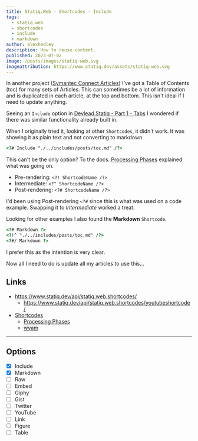 ```yaml
---
title: Statiq.Web - Shortcodes - Include
tags:
  - statiq.web
  - shortcodes
  - include
  - markdown
author: alexhedley
description: How to reuse content.
published: 2023-07-02
image: /posts/images/statiq-web.svg
imageattribution: https://www.statiq.dev/assets/statiq-web.svg
---
```


<?! Raw ?><?# Raw ?>

In another project ([Symantec Connect Articles](https://alexhedley.com/symantec-connect-articles/)) I've got a Table of Contents (toc) for many sets of Articles. This can sometimes be a lot of information and is duplicated in each article, at the top and bottom. This isn't ideal if I need to update anything.

Seeing an `Include` option in [Devlead.Statiq - Part 1 - Tabs](https://www.devlead.se/posts/2021/2021-04-09-devlead-statiq-part1-tabs) I wondered if there was similar functionality already built in.

When I originally tried it, looking at other `Shortcodes`, it didn't work. It was showing it as plain text and not converting to markdown.

```html
<?# Include "./../includes/posts/toc.md" /?>
```

This can't be the only option? To the docs. [Processing Phases](https://www.statiq.dev/guide/content-and-data/shortcodes#processing-phases) explained what was going on.

- Pre-rendering: `<?! ShortcodeName /?>`
- Intermediate: `<?^ ShortcodeName /?>`
- Post-rendering: `<?# ShortcodeName /?>`

I'd been using Post-rendering `<?#` since this is what was used on a code example. Swapping it to *Intermediate* worked a treat.

Looking for other examples I also found the **Markdown** `Shortcode`.

```html
<?# Markdown ?>
<?!^ "./../includes/posts/toc.md" /?>
<?#/ Markdown ?>
```

I prefer this as the intention is very clear.

Now all I need to do is update all my articles to use this...

## Links

- https://www.statiq.dev/api/statiq.web.shortcodes/
  - https://www.statiq.dev/api/statiq.web.shortcodes/youtubeshortcode/
- [Shortcodes](https://www.statiq.dev/guide/content-and-data/shortcodes)
  - [Processing Phases](https://www.statiq.dev/guide/content-and-data/shortcodes#processing-phases)
  - [wyam](https://wyam.io/docs/concepts/shortcodes)

---

## Options

- [x] Include
- [x] Markdown
- [ ] Raw
- [ ] Embed
- [ ] Giphy
- [ ] Gist
- [ ] Twitter
- [ ] YouTube
- [ ] Link
- [ ] Figure
- [ ] Table

<?#/ Raw ?><?!/ Raw ?>
